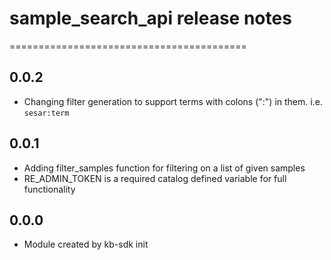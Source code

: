# sample_search_api release notes
=========================================

0.0.2
-----
* Changing filter generation to support terms with colons (":") in them. i.e. `sesar:term`

0.0.1
-----
* Adding filter_samples function for filtering on a list of given samples
* RE_ADMIN_TOKEN is a required catalog defined variable for full functionality

0.0.0
-----
* Module created by kb-sdk init
